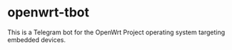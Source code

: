 # openwrt-tbot
This is a Telegram bot for the OpenWrt Project operating system targeting embedded devices.
